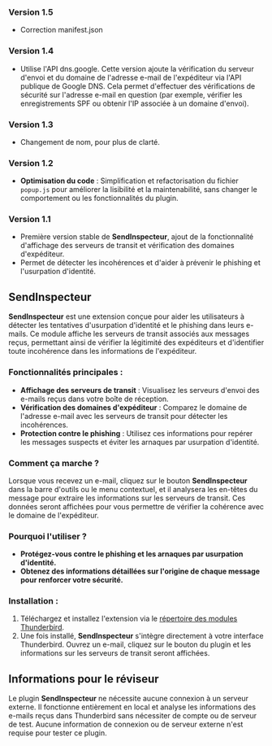 ### Version 1.5
- Correction manifest.json

### Version 1.4
- Utilise l'API dns.google. Cette version ajoute la vérification du serveur d'envoi et du domaine de l'adresse e-mail de l'expéditeur via l'API publique de Google DNS. Cela permet d'effectuer des vérifications de sécurité sur l'adresse e-mail en question (par exemple, vérifier les enregistrements SPF ou obtenir l'IP associée à un domaine d'envoi).

### Version 1.3
- Changement de nom, pour plus de clarté.

### Version 1.2
- **Optimisation du code** : Simplification et refactorisation du fichier `popup.js` pour améliorer la lisibilité et la maintenabilité, sans changer le comportement ou les fonctionnalités du plugin.

### Version 1.1
- Première version stable de **SendInspecteur**, ajout de la fonctionnalité d'affichage des serveurs de transit et vérification des domaines d'expéditeur.
- Permet de détecter les incohérences et d'aider à prévenir le phishing et l'usurpation d'identité.

## SendInspecteur
**SendInspecteur** est une extension conçue pour aider les utilisateurs à détecter les tentatives d'usurpation d'identité et le phishing dans leurs e-mails. Ce module affiche les serveurs de transit associés aux messages reçus, permettant ainsi de vérifier la légitimité des expéditeurs et d'identifier toute incohérence dans les informations de l'expéditeur.

### Fonctionnalités principales :
- **Affichage des serveurs de transit** : Visualisez les serveurs d'envoi des e-mails reçus dans votre boîte de réception.
- **Vérification des domaines d'expéditeur** : Comparez le domaine de l'adresse e-mail avec les serveurs de transit pour détecter les incohérences.
- **Protection contre le phishing** : Utilisez ces informations pour repérer les messages suspects et éviter les arnaques par usurpation d'identité.

### Comment ça marche ?
Lorsque vous recevez un e-mail, cliquez sur le bouton **SendInspecteur** dans la barre d'outils ou le menu contextuel, et il analysera les en-têtes du message pour extraire les informations sur les serveurs de transit. Ces données seront affichées pour vous permettre de vérifier la cohérence avec le domaine de l'expéditeur.

### Pourquoi l'utiliser ?
- **Protégez-vous contre le phishing et les arnaques par usurpation d'identité.**
- **Obtenez des informations détaillées sur l'origine de chaque message pour renforcer votre sécurité.**

### Installation :
1. Téléchargez et installez l'extension via le [répertoire des modules Thunderbird](https://addons.thunderbird.net).
2. Une fois installé, **SendInspecteur** s'intègre directement à votre interface Thunderbird. Ouvrez un e-mail, cliquez sur le bouton du plugin et les informations sur les serveurs de transit seront affichées.

## Informations pour le réviseur
Le plugin **SendInspecteur** ne nécessite aucune connexion à un serveur externe. 
Il fonctionne entièrement en local et analyse les informations des e-mails reçus dans Thunderbird sans nécessiter de compte ou de serveur de test.
Aucune information de connexion ou de serveur externe n'est requise pour tester ce plugin.
